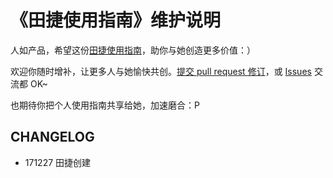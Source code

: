 # 《田捷使用指南》维护说明

人如产品，希望这份[田捷使用指南](usage_violettianjie.md)，助你与她创造更多价值：）


欢迎你随时增补，让更多人与她愉快共创。[提交 pull request 修订](https://guides.github.com/activities/forking/#making-changes)，或 [Issues](https://github.com/violettianjie/ForFamily/issues) 交流都 OK~

也期待你把个人使用指南共享给她，加速磨合：P


## CHANGELOG 

- 171227 田捷创建

